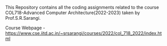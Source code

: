 This Repository contains all the coding assignments related to the course COL718-Advanced Computer Architecture(2022-2023) taken by Prof.S.R.Sarangi.

Course Webpage - https://www.cse.iitd.ac.in/~srsarangi/courses/2022/col_718_2022/index.html
